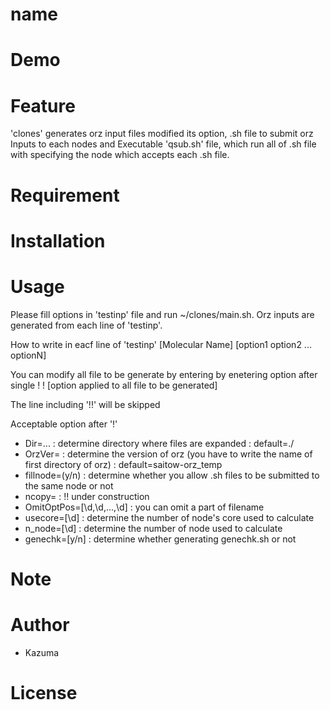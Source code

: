 # name

# Demo

# Feature

'clones' generates orz input files modified its option, .sh file to submit orz Inputs to each nodes and Executable 'qsub.sh' file, which run all of .sh file with specifying the node which accepts each .sh file.

# Requirement

# Installation

# Usage

Please fill options in 'testinp' file and run ~/clones/main.sh. Orz inputs are generated from each line of 'testinp'.

How to write in eacf line of 'testinp'
[Molecular Name] [option1 option2 ... optionN]

You can modify all file to be generate by entering by enetering option after single !
! [option applied to all file to be generated]

The line including '!!' will be skipped

Acceptable option after '!'
* Dir=...        : determine directory where files are expanded : default=./
* OrzVer=        : determine the version of orz (you have to write the name of first directory of orz) : default=saitow-orz_temp
* fillnode=(y/n) : determine whether you allow .sh files to be submitted to the same node or not
* ncopy=         : !! under construction
* OmitOptPos=[\d,\d,...,\d] : you can omit a part of filename
* usecore=[\d]   : determine the number of node's core used to calculate
* n_node=[\d]    : determine the number of node used to calculate
* genechk=[y/n]  : determine whether generating genechk.sh or not

# Note

# Author

* Kazuma

# License